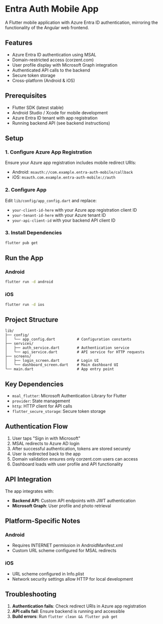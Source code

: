 # Entra Auth Mobile App

A Flutter mobile application with Azure Entra ID authentication, mirroring the functionality of the Angular web frontend.

## Features

- Azure Entra ID authentication using MSAL
- Domain-restricted access (corzent.com)
- User profile display with Microsoft Graph integration
- Authenticated API calls to the backend
- Secure token storage
- Cross-platform (Android & iOS)

## Prerequisites

- Flutter SDK (latest stable)
- Android Studio / Xcode for mobile development
- Azure Entra ID tenant with app registration
- Running backend API (see backend instructions)

## Setup

### 1. Configure Azure App Registration

Ensure your Azure app registration includes mobile redirect URIs:
- Android: `msauth://com.example.entra-auth-mobile/callback`
- iOS: `msauth.com.example.entra-auth-mobile://auth`

### 2. Configure App

Edit `lib/config/app_config.dart` and replace:
- `your-client-id-here` with your Azure app registration client ID
- `your-tenant-id-here` with your Azure tenant ID
- `your-api-client-id` with your backend API client ID

### 3. Install Dependencies

```bash
flutter pub get
```

## Run the App

### Android
```bash
flutter run -d android
```

### iOS
```bash
flutter run -d ios
```

## Project Structure

```
lib/
├── config/
│   └── app_config.dart          # Configuration constants
├── services/
│   ├── auth_service.dart        # Authentication service
│   └── api_service.dart         # API service for HTTP requests
├── screens/
│   ├── login_screen.dart        # Login UI
│   └── dashboard_screen.dart    # Main dashboard UI
└── main.dart                    # App entry point
```

## Key Dependencies

- `msal_flutter`: Microsoft Authentication Library for Flutter
- `provider`: State management
- `http`: HTTP client for API calls
- `flutter_secure_storage`: Secure token storage

## Authentication Flow

1. User taps "Sign in with Microsoft"
2. MSAL redirects to Azure AD login
3. After successful authentication, tokens are stored securely
4. User is redirected back to the app
5. Domain validation ensures only corzent.com users can access
6. Dashboard loads with user profile and API functionality

## API Integration

The app integrates with:
- **Backend API**: Custom API endpoints with JWT authentication
- **Microsoft Graph**: User profile and photo retrieval

## Platform-Specific Notes

### Android
- Requires INTERNET permission in AndroidManifest.xml
- Custom URL scheme configured for MSAL redirects

### iOS
- URL scheme configured in Info.plist
- Network security settings allow HTTP for local development

## Troubleshooting

1. **Authentication fails**: Check redirect URIs in Azure app registration
2. **API calls fail**: Ensure backend is running and accessible
3. **Build errors**: Run `flutter clean && flutter pub get`